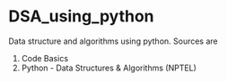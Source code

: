 # DSA_using_python
Data structure and algorithms using python.
Sources are 
1. Code Basics
2. Python - Data Structures & Algorithms (NPTEL)
